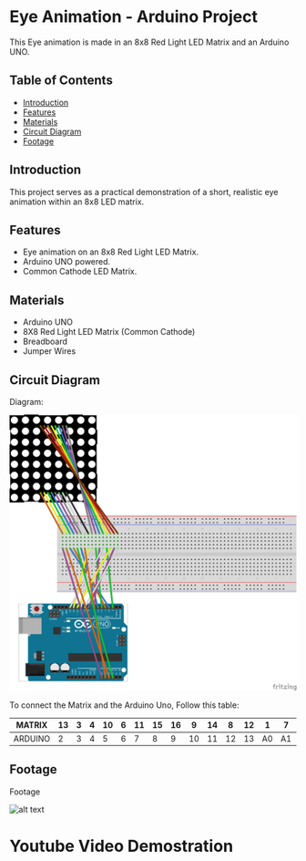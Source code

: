 # Eye Animation - Arduino Project

This Eye animation is made in an 8x8 Red Light LED Matrix and an Arduino UNO.


## Table of Contents
- [Introduction](#introduction)
- [Features](#features)
- [Materials](#materials)
- [Circuit Diagram](#circuit-diagram)
- [Footage](#Footage)


## Introduction

This project serves as a practical demonstration of a short, realistic eye animation within an 8x8 LED matrix.

## Features

- Eye animation on an 8x8 Red Light LED Matrix.
- Arduino UNO powered.
- Common Cathode LED Matrix.

## Materials

- Arduino UNO
- 8X8 Red Light LED Matrix (Common Cathode)
- Breadboard
- Jumper Wires

## Circuit Diagram

Diagram:


![alt text](Diagram.png)


To connect the Matrix and the Arduino Uno, Follow this table:

| MATRIX  | 13 | 3 | 4 | 10 | 6 | 11 | 15 | 16 | 9  | 14 | 8  | 12 | 1  | 7  | 2  | 5  |
|---------|----|---|---|----|---|----|----|----|----|----|----|----|----|----|----|----|
| ARDUINO | 2  | 3 | 4 | 5  | 6 | 7  | 8  | 9  | 10 | 11 | 12 | 13 | A0 | A1 | A1 | A3 |


## Footage

Footage

![alt text](IMG_5200.png)

# Youtube Video Demostration



